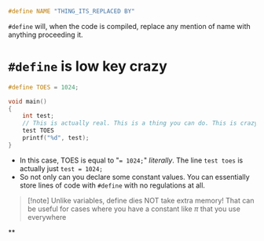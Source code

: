 ```c
#define NAME "THING_ITS_REPLACED BY"
``` 
`#define` will, when the code is compiled, replace any mention of name with anything proceeding it.
# `#define` is low key crazy 

```c 
#define TOES = 1024;

void main()
{
	int test;
	// This is actually real. This is a thing you can do. This is crazy
	test TOES
	printf("%d", test);
}
```
- In this case, TOES is equal to "`= 1024;`" *literally*. The line `test toes` is actually just `test = 1024;`
- So not only can you declare some constant values. You can essentially store lines of code with `#define` with no regulations at all.


>[!note] Unlike variables, define dies NOT take extra memory! That can be useful for cases where you have a constant like $\pi$ that you use everywhere

**